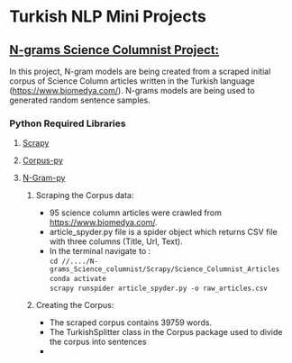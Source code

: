# Turkish NLP Mini Projects


## [N-grams Science Columnist Project:](https://github.com/taylankabbani/Turkish_NLP_Mini_Projects/tree/master/N-grams_Science_columnist)
In this project, N-gram models are being created from a scraped initial corpus of Science Column articles written in the Turkish language (https://www.biomedya.com/). N-grams models are being used to generated random sentence samples.

### Python Required Libraries
1. [Scrapy](https://scrapy.org/) 
2. [Corpus-py](https://github.com/taylankabbani/Corpus-Py.git)
3. [N-Gram-py](https://github.com/taylankabbani/NGram-Py.git)

   1. Scraping the Corpus data:
      * 95 science column articles were crawled from https://www.biomedya.com/.
      * article_spyder.py file is a spider object which returns CSV file with three columns (Title, Url, Text).
      * In the terminal navigate to :\
        `cd //..../N-grams_Science_columnist/Scrapy/Science_Columnist_Articles`\
        `conda activate`\
        `scrapy runspider article_spyder.py -o raw_articles.csv`
      
   2. Creating the Corpus:
      * The scraped corpus contains 39759 words.
      * The TurkishSplitter class in the Corpus package used to divide the corpus into sentences
      *
   
     
